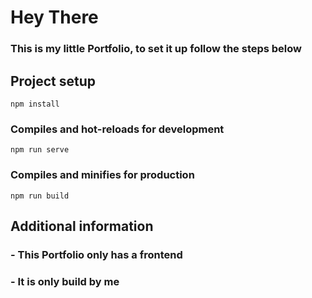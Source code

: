 # Hey There 
### This is my little Portfolio, to set it up follow the steps below

## Project setup
```
npm install
```

### Compiles and hot-reloads for development
```
npm run serve
```

### Compiles and minifies for production
```
npm run build
```

## Additional information 

###  - This Portfolio only has a frontend
###  - It is only build by me

